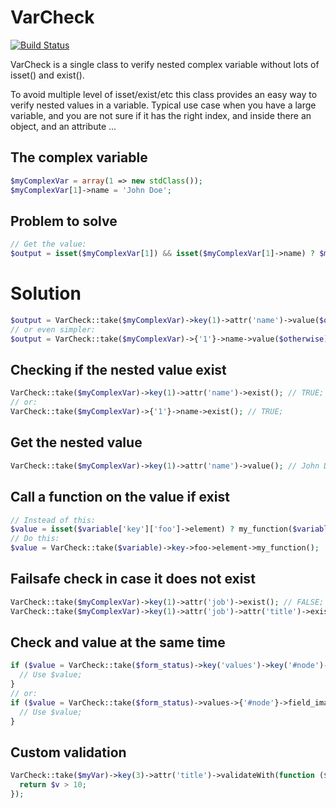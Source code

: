 VarCheck
=========


[![Build Status](https://travis-ci.org/itarato/var-check.png?branch=master)](https://travis-ci.org/itarato/var-check)


VarCheck is a single class to verify nested complex variable without lots of isset() and exist().

To avoid multiple level of isset/exist/etc this class provides an easy way to verify nested values in a variable.
Typical use case when you have a large variable, and you are not sure if it has the right index, and inside
there an object, and an attribute ...


The complex variable
--------------------

```php
$myComplexVar = array(1 => new stdClass());
$myComplexVar[1]->name = 'John Doe';
```


Problem to solve
----------------

```php
// Get the value:
$output = isset($myComplexVar[1]) && isset($myComplexVar[1]->name) ? $myComplexVar[1]->name : $otherwise;
```


# Solution

```php
$output = VarCheck::take($myComplexVar)->key(1)->attr('name')->value($otherwise);
// or even simpler:
$output = VarCheck::take($myComplexVar)->{'1'}->name->value($otherwise);
```


Checking if the nested value exist
----------------------------------

```php
VarCheck::take($myComplexVar)->key(1)->attr('name')->exist(); // TRUE;
// or:
VarCheck::take($myComplexVar)->{'1'}->name->exist(); // TRUE;
```


Get the nested value
--------------------

```php
VarCheck::take($myComplexVar)->key(1)->attr('name')->value(); // John Doe;
```


Call a function on the value if exist
-------------------------------------

```php
// Instead of this:
$value = isset($variable['key']['foo']->element) ? my_function($variable['key']['foo']->element) : NULL;
// Do this:
$value = VarCheck::take($variable)->key->foo->element->my_function();
```


Failsafe check in case it does not exist
----------------------------------------

```php
VarCheck::take($myComplexVar)->key(1)->attr('job')->exist(); // FALSE;
VarCheck::take($myComplexVar)->key(1)->attr('job')->attr('title')->exist(); // FALSE;
```


Check and value at the same time
--------------------------------

```php
if ($value = VarCheck::take($form_status)->key('values')->key('#node')->attr('field_image')->key(LANGUAGE_NONE)->key(0)->key('item')->key('fid')->value()) {
  // Use $value;
}
// or:
if ($value = VarCheck::take($form_status)->values->{'#node'}->field_image->{LANGUAGE_NONE}->{'0'}->item->fid->value()) {
  // Use $value;
}
```


Custom validation
-----------------

```php
VarCheck::take($myVar)->key(3)->attr('title')->validateWith(function ($v) {
  return $v > 10;
});
```
